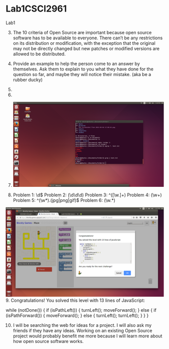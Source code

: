 # Lab1CSCI2961
Lab1


3.  The 10 criteria of Open Source are important because open source software has to be available to everyone. There can’t be any restrictions on its distribution or modification, with the exception that the original may not be directly changed but new patches or modified versions are allowed to be distributed.

4.	Provide an example to help the person come to an answer by themselves.
	Ask them to explain to you what they have done for the question so far, and maybe they will notice their mistake. (aka be a rubber ducky)

5. 
6.
7. ![Image](https://github.com/sarahabrahamson/Lab1CSCI2961/blob/master/Pictures/ans567.png)

8. Problem 1: \d$
   Problem 2: (\d\d\d)
   Problem 3: ^([\w.]+)
   Problem 4: (\w+)
   Problem 5: ^(\w*)\.(jpg|png|gif)$
   Problem 6: (\w.*)

![Image](https://github.com/sarahabrahamson/Lab1CSCI2961/blob/master/Pictures/ans9.png)
9.  Congratulations!
    You solved this level with 13 lines of JavaScript:

while (notDone()) {
  if (isPathLeft()) {
    turnLeft();
    moveForward();
  } else {
    if (isPathForward()) {
      moveForward();
    } else {
      turnLeft();
      turnLeft();
    }
  }
}

10. I will be searching the web for ideas for a project. I will also ask my friends if they have any ideas. Working on an existing Open Source project would probably benefit me more because I will learn more about how open source software works.
